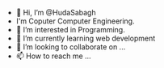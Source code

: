 - 👋 Hi, I’m @HudaSabagh
- I'm  Coputer Computer Engineering.
- 👀 I’m interested in Programming.
- 🌱 I’m currently learning web development 
- 💞️ I’m looking to collaborate on ...
- 📫 How to reach me ...

<!---
HudaSabagh/HudaSabagh is a ✨ special ✨ repository because its `README.md` (this file) appears on your GitHub profile.
You can click the Preview link to take a look at your changes.
--->

